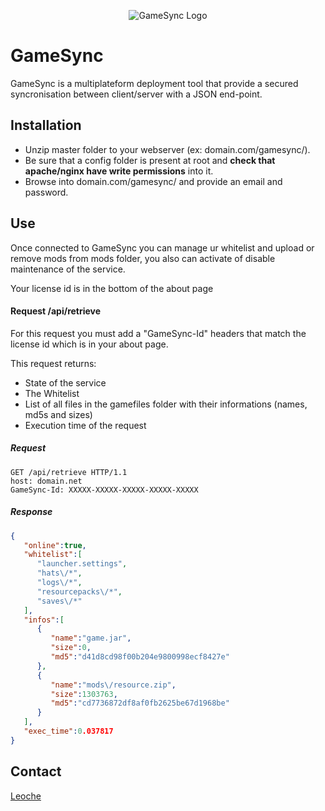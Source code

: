 <p align="center">
	<img src="https://leoche.org/gsdemo/template/imgs/logo.png" alt="GameSync Logo"><br/>
	<h1>GameSync</h1>
</p>

GameSync is a multiplateform deployment tool that provide a secured syncronisation between client/server with a JSON end-point.

## Installation
* Unzip master folder to your webserver (ex: domain.com/gamesync/).
* Be sure that a config folder is present at root and **check that apache/nginx have write permissions** into it.
* Browse into domain.com/gamesync/ and provide an email and password.

## Use
Once connected to GameSync you can manage ur whitelist and upload or remove mods from mods folder, you also can activate of disable maintenance of the service.

Your license id is in the bottom of the about page

#### Request /api/retrieve
For this request you must add a "GameSync-Id" headers that match the license id which is in your about page.

This request returns:
* State of the service
* The Whitelist
* List of all files in the gamefiles folder with their informations (names, md5s and sizes)
* Execution time of the request

##### Request
```http
GET /api/retrieve HTTP/1.1
host: domain.net
GameSync-Id: XXXXX-XXXXX-XXXXX-XXXXX-XXXXX
```
##### Response
```json
{
   "online":true,
   "whitelist":[
      "launcher.settings",
      "hats\/*",
      "logs\/*",
      "resourcepacks\/*",
      "saves\/*"
   ],
   "infos":[
      {
         "name":"game.jar",
         "size":0,
         "md5":"d41d8cd98f00b204e9800998ecf8427e"
      },
      {
         "name":"mods\/resource.zip",
         "size":1303763,
         "md5":"cd7736872df8af0fb2625be67d1968be"
      }
   ],
   "exec_time":0.037817
}
```
## Contact
[Leoche](https://leoche.org)
